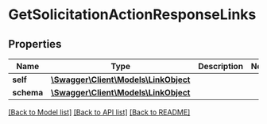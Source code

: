 # GetSolicitationActionResponseLinks

## Properties

Name | Type | Description | Notes
------------ | ------------- | ------------- | -------------
**self** | [**\Swagger\Client\Models\LinkObject**](LinkObject.md) |  |
**schema** | [**\Swagger\Client\Models\LinkObject**](LinkObject.md) |  |

[[Back to Model list]](../../README.md#documentation-for-models) [[Back to API list]](../../README.md#documentation-for-api-endpoints) [[Back to README]](../../README.md)

